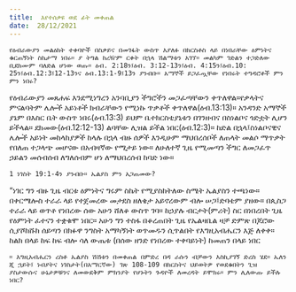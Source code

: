 ```yaml
---
title:  እየተሰቃዩ ወደ ፊት መቀጠል
date:  28/12/2021
---
```


`የዕብራውያን መልዕክት ተቀባዮች በስቃይና በመገፋት ውስጥ እያለፉ በክርስቶስ ላይ በነበራቸው ዕምነትና ቁርጠኝነት ስኬታማ ነበሩ። ያ ትግል ከረዥም ርቀት በኋላ ሽልማቱን አገኘ። መልካም ገድልን ተጋድለው ቢደክሙም ባለድል ሆነው ወጡ። ዕብ. 2:18ን፤ዕብ. 3:12-13ን፤ዕብ. 4:15ን፤ዕብ.10: 25ን፤ዕብ.12:3፤12-13ንና ዕብ.13:1-9፤13ን ያንብቡ። አማኞች ይጋፈጧቸው የነበሩት ተግዳሮቶች ምን ምን ነበሩ?`

የዕብራውያን መጸሐፍ እንደሚነግረን አንባቢያን ችግሮችን መጋፈጣቸውን ቀጥለዋል።የቃላትና ምናልባትም ሌሎች አይነቶች ክብራቸውን የሚነኩ ጥቃቶች ቀጥለዋል(ዕብ.13:13)። አንዳንድ አማኞች ያኔም በእስር ቤት ውስጥ ነበሩ(ዕብ.13:3) ይህም ቤተክርስቲያኒቱን በገንዘብና በስነልቦና ጎድቷት ሊሆን ይችላል። ደክመው(ዕብ.12:12-13) ልባቸው ሊዝል ይችል ነበር(ዕብ.12:3)። ከድል በኋላ፤ስነልቦናዊና ሌሎች አይነት መከላከያዎች ከላሉ በኋላ ብዙ ሰዎች እንዲሁም ማህበረሰቦች ለጠላት መልሶ ማጥቃት የበለጠ ተጋላጭ መሆናው በአብዛኛው የሚታይ ነው። ለሁለተኛ ጊዜ የሚመጣን ችግር ለመጋፈጥ ኃይልን መሰብሰብ ለግለሰብም ሆነ ለማህበረሰብ ከባድ ነው።

`1 ነገስት 19:1-4ን ያንብቡ። ኤልያስ ምን አጋጠመው?`

“ነገር ግን ብዙ ጊዜ ብርቱ ዕምነትና ግሩም ስኬት የሚያስከትለው ስሜት ኤልያስን ተጫነው። በቀርሜሎስ ተራራ ላይ የተጀመረው መታደስ ዘለቄታ አይኖረውም ብሎ ሠጋ፤ድባቴም ያዘው። በጲስጋ ተራራ ላይ ወጥቶ የነበረው ሰው አሁን ሸለቆ ውስጥ ገባ። ከኃያሉ ብርታት(ምሪት) ስር በነበረበት ጊዜ የዕምነት ፈተናን ተቋቁሞ ነበር። አሁን ግን ተስፋ በቆረጠበት ጊዜ የኤልዛቤል ዛቻ ድምጽ በጆሮው ሲያሾከሹክ ሰይጣን በክፉዋ ንግስት አማካኝነት ወጥመዱን ሲጥልበት የእግዚአብሔርን እጅ ለቀቀ። ከልክ በላይ ከፍ ከፍ ብሎ ሳለ ውጤቱ (በሰው ዘንድ የነበረው ተቀባይነት) ከመጠን በላይ ነበር

`። እግዚአብሔርን ረስቶ ኤልያስ ሽሽቱን በመቀጠል በምድረ በዳ ራሱን ብቻውን እስኪያገኝ ድረስ ሄደ። ኤለን ጂ ኋይት፤ ነብያትና ነገስታት(በአማርኛው) ገጽ 108-109 በክርስትና ህይወትዎ የወደቁበትን ጊዝ ያስታውሱና ሁኔታዎቹንና ለመውደቅም ምክንያት የሆኑትን ጉዳዮች ለመረዳት ይሞክሩ። ምን ሊለውጡ ይችሉ ነበር?`